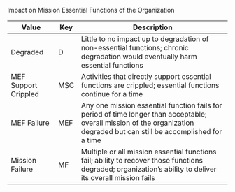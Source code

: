 Impact on Mission Essential Functions of the Organization

| Value | Key | Description |
| --- | --- | --- |
| Degraded | D | Little to no impact up to degradation of non-essential functions; chronic degradation would eventually harm essential functions |
| MEF Support Crippled | MSC | Activities that directly support essential functions are crippled; essential functions continue for a time |
| MEF Failure | MEF | Any one mission essential function fails for period of time longer than acceptable; overall mission of the organization degraded but can still be accomplished for a time |
| Mission Failure | MF | Multiple or all mission essential functions fail; ability to recover those functions degraded; organization’s ability to deliver its overall mission fails |